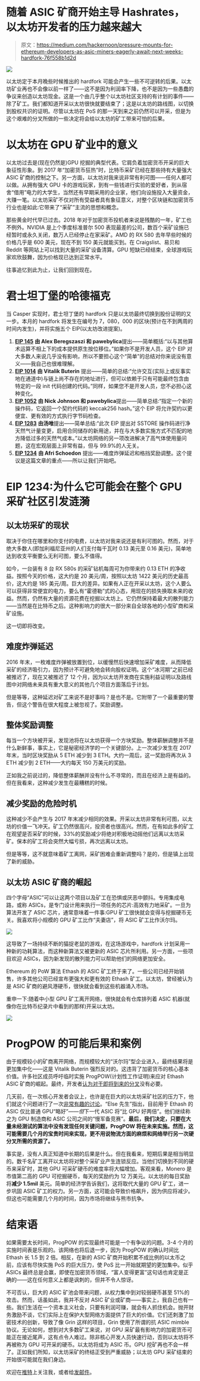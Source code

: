 # 随着 ASIC 矿商开始主导 Hashrates，以太坊开发者的压力越来越大

> 原文：<https://medium.com/hackernoon/pressure-mounts-for-ethereum-developers-as-asic-miners-eagerly-await-next-weeks-hardfork-76f558b1d2d>

![](img/e5789eea05e9ef23d857dba99efd4bc9.png)

以太坊定于本月晚些时候推出的 hardfork 可能会产生一些不可逆转的后果。以太坊矿业再也不会像以前一样了——这不是因为利润率下降，也不是因为一些愚蠢的争议来创造以太坊现金。这是一个由几乎整个以太坊社区支持的有计划的事件——除了矿工。我们都知道开采以太坊很快就要结束了；这是以太坊的路线图，以切换到股权共识的证明。尽管以太坊在 PoS 的那一天到来之前仍然可以开采，但是为这个艰难的分叉所做的一些决定将会给以太坊的矿工带来可怕的后果。

# 以太坊在 GPU 矿业中的意义

以太坊过去是(现在仍然是)GPU 挖掘的典型代表。它肩负着加密货币开采的巨大象征性形象。到 2017 年“加密货币狂热”时，比特币采矿已经在那些持有大量强大 ASIC 矿商的控制之下。另一方面，以太坊对我来说非常有利可图——任何人都可以做。从拥有强大 GPU 卡的游戏玩家，到有一些钱进行实验的爱好者，到从宿舍“借用”电力的大学生，当然还有早期采用的企业家，他们向设施投入大量资金，大赚一笔。以太坊采矿不仅对所有受益者具有象征意义，对整个区块链和加密货币行业也是如此:它带来了“采矿”主流的思想和概念。

那些黄金时代早已过去。2018 年对于加密货币投机者来说是残酷的一年，矿工也不例外。NVIDIA 是上个季度标准普尔 500 表现最差的公司，数百个采矿设施已经暂时或永久关闭，数万人已经停止在家采矿。AMD 的 RX 580 去年早些时候的价格几乎是 600 美元，现在不到 150 美元就能买到。在 Craigslist、易贝和 Reddit 等网站上可以找到大量的采矿设备清算。GPU 短缺已经结束，全球游戏玩家欢欣鼓舞，因为价格现已达到正常水平。

往事追忆到此为止，让我们回到现在。

# 君士坦丁堡的哈德福克

当 Casper 实现时，君士坦丁堡的 hardfork 只是以太坊最终切换到股份证明的又一步。本月的 hardfork 将发生在编号为 7，080，000 的区块(预计在不到两周的时间内发生)，并将实施五个 EIP(以太坊改进提案)。

1.  [**EIP 145**](https://eips.ethereum.org/EIPS/eip-145) **由 Alex Beregszaszi 和 pawebylica**提出——简单概括:“以与其他算术运算不相上下的成本提供原生按位移位。”如果你不是开发人员，这个 EIP 对大多数人来说几乎没有影响，所以不要担心这个“简单”的总结对你来说没有意义——我自己也很难理解。
2.  [**EIP 1014**](https://eips.ethereum.org/EIPS/eip-1014) **由 Vitalik Buterin** 提出——简单的总结:“允许交互(实际上或反事实地在通道中)与链上尚不存在的地址进行，但可以依赖于只有可能最终包含由特定的一段 init 代码创建的代码。”同样，如果您不是开发人员，您不必担心这种变化。
3.  [**EIP 1052**](https://eips.ethereum.org/EIPS/eip-1052) **由 Nick Johnson 和 pawebylica**提出——简单总结:“指定一个新的操作码，它返回一个契约代码的 keccak256 hash。”这个 EIP 将允许契约以更便宜、更有效的方式执行字节码检查。
4.  [**EIP 1283**](https://eips.ethereum.org/EIPS/eip-1283) **由汤唯**提出——简单总结:“此次 EIP 提出对 SSTORE 操作码进行净天然气计量变更，启用合同储存的新用途，并在与大多数实施方式不匹配的地方降低过多的天然气成本。”以太坊网络的另一项改进解决了高气体使用量问题，这在宏观层面上非常有益，但与 99.9%的人无关。
5.  [**EIP 1234**](https://eips.ethereum.org/EIPS/eip-1234) **由 Afri Schoedon** 提出——难度炸弹延迟和格挡奖励调整。这个提议是这篇文章的重点——所以让我们开始吧。

# EIP 1234:为什么它可能会在整个 GPU 采矿社区引发涟漪

## 以太坊采矿的现状

取决于你住在哪里和你支付的电费，以太坊对我来说还是有利可图的。然而，对于绝大多数人(即加利福尼亚州的人们支付每千瓦时 0.13 美元至 0.16 美元)，简单地达到收支平衡要么无利可图，要么不值得。

如今，一台装有 8 台 RX 580s 的采矿钻机每周可为你带来约 0.13 ETH 的净收益。按照今天的价格，这大约是 20 美元/周，按照以太坊 1422 美元的历史最高价，这大约是 185 美元/周。巨大的差异。如果有人正在开采以太坊，这个人要么可以获得非常便宜的电力，要么有“霍德勒”式的心态，用现在的损失换取未来的收益。然而，仍然有大量的资源花费在挖掘以太坊上。它仍然保持着最大的散列能力——当然是在比特币之后。这种影响力的很大一部分来自全球各地的小型矿商和采矿设施。

这一切即将改变。

## 难度炸弹延迟

2016 年末，一枚难度炸弹被放置到位，以缓慢然后快速增加采矿难度，从而降低采矿的经济吸引力，因为预计不可避免地会转向股权证明。这个“冰河期”之前已经被推迟了，现在又被推迟了 12 个月，因为以太坊开发商在实施利益证明以及路线图中对网络未来具有重大意义的其他几个项目方面落后于计划。

但是等等，这种延迟对矿工来说不是好事吗？是也不是。它附带了一个最重要的警告，但这个警告在很大程度上被忽视了。奖励调整。

## 整体奖励调整

每当一个方块被开采，发现池将在以太坊获得一个方块奖励。整体薪酬调整并不是什么新鲜事，事实上，它是秘密经济学的一个关键部分。上一次减少发生在 2017 年末，当时区块奖励从 5 ETH 减少到 3 ETH。大约一周后，这一奖励将再次从 3 ETH 减少到 2 ETH——大约每天 150 万美元的奖励。

正如我之前说过的，降低整体薪酬并没有什么不寻常的，而且在经济上是有益的。但在我看来，这种减少发生在最糟糕的时候。

## 减少奖励的危险时机

这种减少不会产生与 2017 年末减少相同的效果。开采以太坊非常有利可图，以太坊的价值一飞冲天。矿工仍然很高兴，投资者也很高兴。然而，在有如此多的矿工在观望是否采矿的时候，33%的奖励减少将绝对积极地动摇他们远离以太坊采矿。保本的矿工将会突然大幅亏损，再次远离以太坊。

但是等等，这不就意味着矿工离网，采矿困难会重新调整吗？是的，但是镇上出现了新的威胁。

## 以太坊 ASIC 矿商的崛起

四个字母“ASIC”可以让这两个项目以及矿工在恐惧或厌恶中颤抖。专用集成电路，或称 ASICs，是专门设计用来执行一项任务的芯片:高效有力地采矿。一旦为算法开发了 ASIC 芯片，通常意味着一件事:GPU 矿工很快就会变得与挖掘硬币无关。我喜欢将小规模的 GPU 矿工比作“夫妻店”，将 ASIC 矿工比作沃尔玛。

![](img/18203861e6632e293fc9f15aa08fe242.png)

这导致了一场持续不断的猫捉老鼠的游戏，在这场游戏中，hardfork 计划采用一种新的功耗算法，而这种新算法又被更新的 ASIC 芯片所利用。另一方面，一些项目欢迎 ASICs，因为新发现的散列能力可以帮助他们的网络更加安全。

Ethereum 的 PoW 算法 Ethash 的 ASIC 矿工终于来了。一些公司已经开始销售，许多其他公司已经宣布更强大和更有效的 Ethash 矿工。以太坊，曾经被认为是 ASIC 矿商的避风港硬币，很快就会看到这些机器涌入市场。

重申一下:随着中小型 GPU 矿工离开网络，很快就会有仓库排列着 ASIC 机器(就像你在比特币纪录片中看到的那样)开采以太坊。

![](img/a5112005d05657c5946be6d71b83e9bf.png)

# ProgPOW 的可能后果和案例

由于规模较小的矿商离开网络，而规模较大的“沃尔玛”型企业进入，最终结果将是更加集中化——这是 Vitalik Buterin 强烈反对的。这违背了加密货币的核心基本价值。许多社区成员呼吁临时实施 ProgPOW(计划性工作证明)来应对 Ethash ASIC 矿商的崛起。最终，开发者[认为对于即将到来的分叉](https://github.com/ethereum/pm/issues/66)没有必要。

几天前，在一次核心开发者会议上，也许是在巨大的以太坊采矿社区的压力下，他们就这个问题进行了一次[非常有趣的讨论](https://youtu.be/iSc3TbjZu1k?t=3171)。“Else 先生”指出，目前用于 Ethash 的 ASIC 仅比普通 GPU“略好”——*但*下一代 ASIC 将“比 GPU 好两倍”。他们继续称之为 GPU 制造商和 ASIC 公司之间的“慢军备竞赛”。**最后，我们决定，只要在大量未经测试的算法中没有发现任何关键问题，ProgPOW 将在未来实施。然而，这可能需要几个月的宝贵时间来实现，更不用说物流方面的麻烦和网络举行另一次硬分叉所需的资源了。**

事实是，没有人真正知道中长期的后果是什么。但在我看来，短期后果是相当明显的。数千名矿工离开以太坊将对整个采矿业产生连锁反应。当他们切换到不同的硬币来采矿时，其他 GPU 可采矿硬币的难度率将大幅增加。客观来看，Monero 是市值第二高的 GPU 可挖掘硬币，每天的奖励约为 12 万美元。以太坊的每日奖励将**减少 1.5mil** 美元。简单的经济学告诉我们，这将取代大量的 GPU 矿工，进一步巩固 ASIC 矿工的权力。另一方面，这可能会导致价格飙升，因为供应将减少。但这也可能需要几个月的时间，因为市场将继续与熊市抗争。

# 结束语

如果需要太长时间，ProgPOW 的实现最终可能是一个有争议的问题。3-4 个月的实施时间表是乐观的。该网络也将后退一步，因为 ProgPOW 的确认时间比 Ethash 长 1.5 到 2 倍。相反，在新的 ASIC 矿商开始积累不成比例的以太币之前，应该有尽快实施 PoS 的巨大压力，使 PoS 比一开始就期望的更加集中。似乎 ASICs 最终总是会赢，即使在加密货币领域，“富人变得更富”这句话也肯定是正确的——这在任何意义上都是讽刺的，但并不令人惊讶。

不可否认，巨大的 ASIC 矿池会带来问题，从权力集中到对较弱硬币甚至 51%的攻击。然而，话虽如此，我并不反对 ASIC 矿业或矿商——事实上，我自己也有一些。我们生活在一个资本主义社会，只要有利润可赚，就会有人抓住机会。抛开财务激励不谈，它们实际上在保护大型网络方面提供了巨大的价值。它们还刺激了加密技术的创新，导致了像 Grin 这样的项目，Grin 使用了所谓的抗 ASIC mimble 协议。无论如何，想到对大多数矿工来说，对 GPU 采矿最有影响力的加密货币可能正在接近尾声，这有点令人难过。除非核心开发人员快速行动，否则以太坊将不再被称为 GPU 可开采的硬币。以太坊将成为 ASIC 币。GPU 挖矿再也不会一样了。正如我们所知，以太坊采矿的终结正受到严重威胁；以太坊 GPU 采矿结束的开始很可能就在我们身边。

欢迎在[推特](https://twitter.com/hanyoon)上关注我，或者给[发邮件](mailto:han@lunardigitalassets.com)。